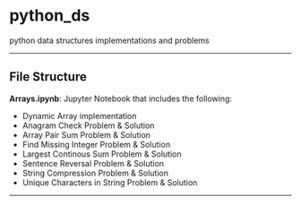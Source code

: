 # python_ds
python data structures implementations and problems

***

## File Structure

**Arrays.ipynb**:
Jupyter Notebook that includes the following:

* Dynamic Array implementation
* Anagram Check Problem & Solution
* Array Pair Sum Problem & Solution
* Find Missing Integer Problem & Solution
* Largest Continous Sum Problem & Solution
* Sentence Reversal Problem & Solution
* String Compression Problem & Solution
* Unique Characters in String Problem & Solution

***

